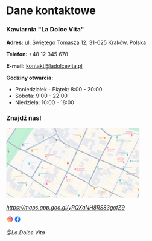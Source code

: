 # Dane kontaktowe
### **Kawiarnia "La Dolce Vita"**

**Adres:** ul. Świętego Tomasza 12, 31-025 Kraków, Polska

**Telefon:** +48 12 345 678

**E-mail:** [kontakt@ladolcevita.pl](mailto:kontakt@ladolcevita.pl)

**Godziny otwarcia:**
- Poniedziałek - Piątek: 8:00 - 20:00
- Sobota: 9:00 - 22:00
- Niedziela: 10:00 - 18:00


### Znajdź nas! 

<img src="img/map bg.png" width="70%" >

*https://maps.app.goo.gl/yRQXaNH8RS83gofZ9*

<img src="img/social media.jpg" width="8%" >  

*@La.Dolce.Vita*
